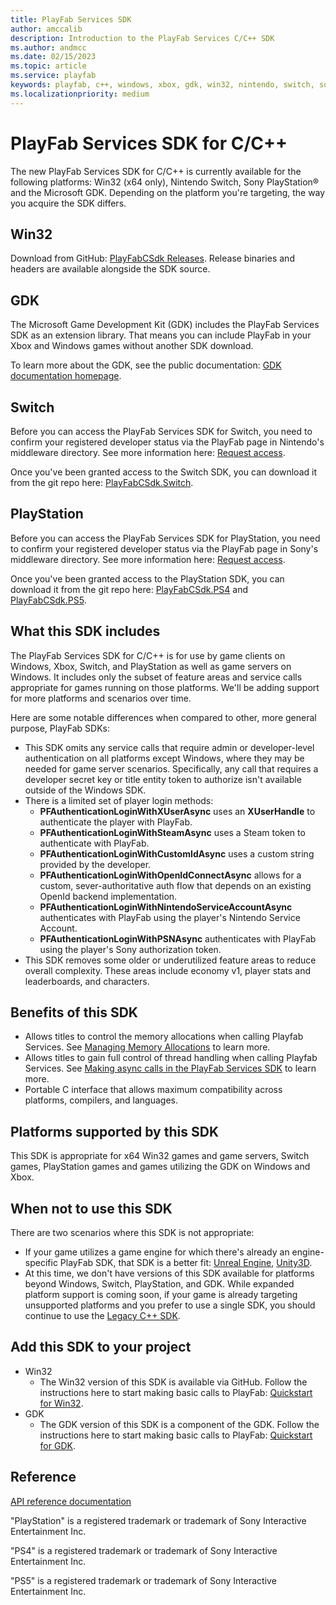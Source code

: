 ```yaml
---
title: PlayFab Services SDK
author: amccalib
description: Introduction to the PlayFab Services C/C++ SDK
ms.author: andmcc
ms.date: 02/15/2023
ms.topic: article
ms.service: playfab
keywords: playfab, c++, windows, xbox, gdk, win32, nintendo, switch, sony, playstation, ps4, ps5
ms.localizationpriority: medium
---
```


# PlayFab Services SDK for C/C++

The new PlayFab Services SDK for C/C++ is currently available for the following platforms: Win32 (x64 only), Nintendo Switch, Sony PlayStation&#174; and the Microsoft GDK. Depending on the platform you're targeting, the way you acquire the SDK differs.

## Win32

Download from GitHub: [PlayFabCSdk Releases](https://github.com/PlayFab/PlayFabCSdk/releases). Release binaries and headers are available alongside the SDK source.

## GDK

The Microsoft Game Development Kit (GDK) includes the PlayFab Services SDK as an extension library. That means you can include PlayFab in your Xbox and Windows games without another SDK download.

To learn more about the GDK, see the public documentation: [GDK documentation homepage](/gaming/gdk/).

## Switch

Before you can access the PlayFab Services SDK for Switch, you need to confirm your registered developer status via the PlayFab page in Nintendo's middleware directory. See more information here: [Request access](../../features/multiplayer/networking/request-access-for-sdks-samples.md).

Once you've been granted access to the Switch SDK, you can download it from the git repo here: [PlayFabCSdk.Switch](https://dev.azure.com/PlayFabPrivate/Switch/_git/PlayFabCSdk.Switch).

## PlayStation

Before you can access the PlayFab Services SDK for PlayStation, you need to confirm your registered developer status via the PlayFab page in Sony's middleware directory. See more information here: [Request access](../../features/multiplayer/networking/request-access-for-sdks-samples.md).

Once you've been granted access to the PlayStation SDK, you can download it from the git repo here: [PlayFabCSdk.PS4](https://dev.azure.com/PlayFabPrivate/PS4/_git/PlayFabCSdk.PS4) and [PlayFabCSdk.PS5](https://dev.azure.com/PlayFabPrivate/PS5/_git/PlayFabCSdk.PS5).

## What this SDK includes

The PlayFab Services SDK for C/C++ is for use by game clients on Windows, Xbox, Switch, and PlayStation as well as game servers on Windows. It includes only the subset of feature areas and service calls appropriate for games running on those platforms. We'll be adding support for more platforms and scenarios over time.

Here are some notable differences when compared to other, more general purpose, PlayFab SDKs:
- This SDK omits any service calls that require admin or developer-level authentication on all platforms except Windows, where they may be needed for game server scenarios. Specifically, any call that requires a developer secret key or title entity token to authorize isn't available outside of the Windows SDK.
- There is a limited set of player login methods:
    - __PFAuthenticationLoginWithXUserAsync__ uses an __XUserHandle__ to authenticate the player with PlayFab.
    - __PFAuthenticationLoginWithSteamAsync__ uses a Steam token to authenticate with PlayFab.
    - __PFAuthenticationLoginWithCustomIdAsync__ uses a custom string provided by the developer.
    - __PFAuthenticationLoginWithOpenIdConnectAsync__ allows for a custom, sever-authoritative auth flow that depends on an existing OpenId backend implementation.
    - __PFAuthenticationLoginWithNintendoServiceAccountAsync__ authenticates with PlayFab using the player's Nintendo Service Account.
    - __PFAuthenticationLoginWithPSNAsync__ authenticates with PlayFab using the player's Sony authorization token.
- This SDK removes some older or underutilized feature areas to reduce overall complexity. These areas include economy v1, player stats and leaderboards, and characters.

## Benefits of this SDK

- Allows titles to control the memory allocations when calling Playfab Services. See [Managing Memory Allocations](./memory.md) to learn more.
- Allows titles to gain full control of thread handling when calling Playfab Services. See [Making async calls in the PlayFab Services SDK](./async.md) to learn more.
- Portable C interface that allows maximum compatibility across platforms, compilers, and languages.

## Platforms supported by this SDK

This SDK is appropriate for x64 Win32 games and game servers, Switch games, PlayStation games and games utilizing the GDK on Windows and Xbox.

## When not to use this SDK

There are two scenarios where this SDK is not appropriate:

- If your game utilizes a game engine for which there's already an engine-specific PlayFab SDK, that SDK is a better fit: [Unreal Engine](../unreal/index.md), [Unity3D](../unity3d/index.md).
- At this time, we don't have versions of this SDK available for platforms beyond Windows, Switch, PlayStation, and GDK. While expanded platform support is coming soon, if your game is already targeting unsupported platforms and you prefer to use a single SDK, you should continue to use the [Legacy C++ SDK](../playfab-cpp/index.md).

## Add this SDK to your project

- Win32
    - The Win32 version of this SDK is available via GitHub. Follow the instructions here to start making basic calls to PlayFab: [Quickstart for Win32](./quickstart-win32.md).
- GDK
    - The GDK version of this SDK is a component of the GDK. Follow the instructions here to start making basic calls to PlayFab: [Quickstart for GDK](./quickstart-gdk.md).

## Reference

[API reference documentation](../../api-references/c/pfauthentication/pfauthentication_members.md)

"PlayStation" is a registered trademark or trademark of Sony Interactive Entertainment Inc.

"PS4" is a registered trademark or trademark of Sony Interactive Entertainment Inc.

"PS5" is a registered trademark or trademark of Sony Interactive Entertainment Inc.
